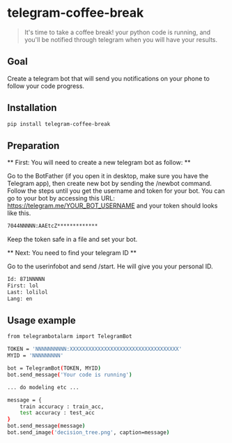 # telegram-coffee-break
> It's time to take a coffee break! your python code is running, and you'll be notified through telegram when you will have your results.


## Goal

Create a telegram bot that will send you notifications on your phone to follow your code progress.

## Installation

```sh
pip install telegram-coffee-break
```

## Preparation

** First: You will need to create a new telegram bot as follow: **

Go to the BotFather (if you open it in desktop, make sure you have the Telegram app), then create new bot by sending the /newbot command. Follow the steps until you get the username and token for your bot. You can go to your bot by accessing this URL: https://telegram.me/YOUR_BOT_USERNAME and your token should looks like this.

```sh
7044NNNNN:AAEtcZ*************
```

Keep the token safe in a file and set your bot.

** Next: You need to find your telegram ID **

Go to the userinfobot and send /start. He will give you your personal ID.

```sh
Id: 871NNNNN
First: lol
Last: lolilol
Lang: en
```

## Usage example

```sh
from telegrambotalarm import TelegramBot

TOKEN = 'NNNNNNNNNN:XXXXXXXXXXXXXXXXXXXXXXXXXXXXXXXXXXX'
MYID = 'NNNNNNNNN'

bot = TelegramBot(TOKEN, MYID)
bot.send_message('Your code is running')

... do modeling etc ...

message = {
    train accuracy : train_acc,
    test accuracy : test_acc
}
bot.send_message(message)
bot.send_image('decision_tree.png', caption=message)
```

